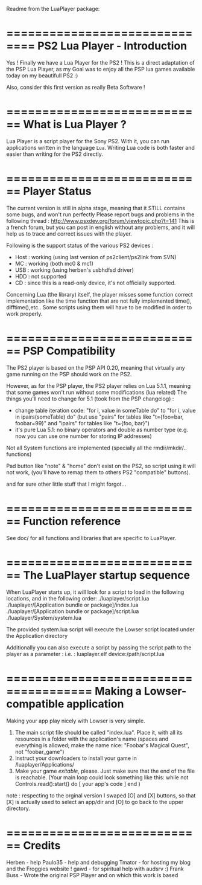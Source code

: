 Readme from the LuaPlayer package:

==============================
PS2 Lua Player - Introduction
==============================

Yes ! Finally we have a Lua Player for the PS2 ! This is a direct adaptation of
the PSP Lua Player, as my Goal was to enjoy all the PSP lua games available today
on my beautifull PS2 :)

Also, consider this first version as really Beta Software !

============================
What is Lua Player ?
============================
Lua Player is a script player for the Sony PS2. 
With it, you can run applications written in the language `Lua`. 
Writing Lua code is both faster and easier than writing for the PS2 directly.

============================
Player Status
============================

The current version is still in alpha stage, meaning that it STILL contains some
bugs, and won't run perfectly Please report bugs and problems in the following 
thread : http://www.psxdev.org/forum/viewtopic.php?t=141
This is a french forum, but you can post in english without any problems, and it
will help us to trace and correct issues with the player.

Following is the support status of the various PS2 devices :

- Host : working (using last version of ps2client/ps2link from SVN)
- MC   : working (both mc0 & mc1)
- USB  : working (using herben's usbhdfsd driver)
- HDD  : not supported
- CD   : since this is a read-only device, it's not officially supported.

Concerning Lua (the library) itself, the player misses some function correct implementation 
like the time function that are not fully implemented time(), difftime(),etc..
Some scripts using them will have to be modified in order to work properly.

============================
PSP Compatibility
============================

The PS2 player is based on the PSP API 0.20, meaning that virtually any game 
running on the PSP should work on the PS2.

However, as for the PSP player, the PS2 player relies on Lua 5.1.1, meaning that
some games won't run without some modifications (lua related)
The things you'll need to change for 5.1 (took from the PSP changelog) :
- change table iteration code:
  "for i, value in someTable do" to
  "for i, value in ipairs(someTable) do"
  (but use "pairs" for tables like "t={foo=bar, foobar=99}"
   and "ipairs" for tables like "t={foo, bar}")
- it's pure Lua 5.1: no binary operators and double as number type
   (e.g. now you can use one number for storing IP addresses)
   
Not all System functions are implemented (specially all the rmdir/mkdir/.. functions)

Pad button like "note" & "home" don't exist on the PS2, so script using it will not work,
(you'll have to remap them to others PS2 "compatible" buttons).

and for sure other little stuff that I might forgot...
   

============================
Function reference
============================
See doc/ for all functions and libraries that are specific to LuaPlayer.

============================
The LuaPlayer startup sequence
==============================

When LuaPlayer starts up, it will look for a script to load in the following
locations, and in the following order:
./luaplayer/script.lua
./luaplayer/[Application bundle or package]/index.lua
./luaplayer/[Application bundle or package]/script.lua
./luaplayer/System/system.lua

The provided system.lua script will execute the Lowser script located under the
Application directory

Additionally you can also execute a script by passing the script path to the
player as a parameter : 
i.e. : luaplayer.elf device:/path/script.lua


======================================
Making a Lowser-compatible application
======================================
Making your app play nicely with Lowser is very simple.
1. The main script file should be called "index.lua". Place it, with all its
   resources in a folder with the application's name (spaces and everything is 
   allowed; make the name nice: "Foobar's Magical Quest", not "foobar_game")
2. Instruct your downloaders to install your game in /luaplayer/Applications/
3. Make your game *exitable*, please. Just make sure that the end of the file is
   reachable. (Your main loop could look something like this:
	while not Controls.read():start() do
		[ your app's code ]
	end
)

note : respecting to the orginal version I swaped [O] and [X] buttons, so that
       [X] is actually used to select an app/dir and [O] to go back to the upper 
       directory.


============================
Credits
============================
Herben          - help
Paulo35         - help and debugging
Tmator          - for hosting my blog and the Froggies website !
gawd            - for spiritual help with audsrv :)
Frank Buss      - Wrote the original PSP Player and on which this work is based


